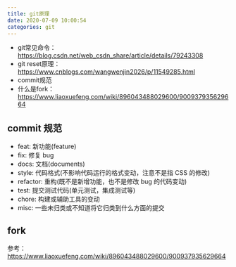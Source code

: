 ```yaml
---
title: git原理
date: 2020-07-09 10:00:54
categories: git
---
```


* git常见命令：<https://blog.csdn.net/web_csdn_share/article/details/79243308> 
* git reset原理：<https://www.cnblogs.com/wangwenjin2026/p/11549285.html> 
* commit规范
* 什么是fork：https://www.liaoxuefeng.com/wiki/896043488029600/900937935629664

<!--more-->

## commit 规范

- feat: 新功能(feature)
- fix: 修复 bug
- docs: 文档(documents)
- style: 代码格式(不影响代码运行的格式变动，注意不是指 CSS 的修改)
- refactor: 重构(既不是新增功能，也不是修改 bug 的代码变动)
- test: 提交测试代码(单元测试，集成测试等)
- chore: 构建或辅助工具的变动
- misc: 一些未归类或不知道将它归类到什么方面的提交

## fork

参考：https://www.liaoxuefeng.com/wiki/896043488029600/900937935629664